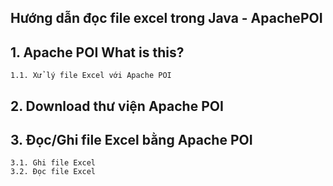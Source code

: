 ## Hướng dẫn đọc file excel trong Java - ApachePOI


## 1. Apache POI What is this?
    1.1. Xử lý file Excel với Apache POI

## 2. Download thư viện Apache POI


## 3. Đọc/Ghi file Excel bằng Apache POI
    3.1. Ghi file Excel
    3.2. Đọc file Excel
